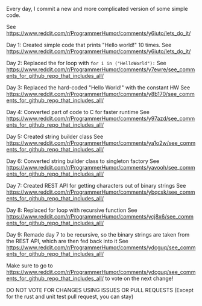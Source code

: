 Every day, I commit a new and more complicated version of some simple code. 

See https://www.reddit.com/r/ProgrammerHumor/comments/y6iuto/lets_do_it/

Day 1:
Created simple code that prints "Hello world!" 10 times.
See https://www.reddit.com/r/ProgrammerHumor/comments/y6iuto/lets_do_it/

Day 2:
Replaced the for loop with ```for i in ("HelloWorld"):```
See https://www.reddit.com/r/ProgrammerHumor/comments/y7ewre/see_comments_for_github_repo_that_includes_all/

Day 3:
Replaced the hard-coded "Hello World!" with the constant HW
See https://www.reddit.com/r/ProgrammerHumor/comments/y8b170/see_comments_for_github_repo_that_includes_all/

Day 4:
Converted part of code to C for faster runtime
See https://www.reddit.com/r/ProgrammerHumor/comments/y97azd/see_comments_for_github_repo_that_includes_all/

Day 5:
Created string builder class
See https://www.reddit.com/r/ProgrammerHumor/comments/ya1o2w/see_comments_for_github_repo_that_includes_all/

Day 6:
Converted string builder class to singleton factory
See https://www.reddit.com/r/ProgrammerHumor/comments/yavooh/see_comments_for_github_repo_that_includes_all/

Day 7:
Created REST API for getting characters out of binary strings
See https://www.reddit.com/r/ProgrammerHumor/comments/ybqcsk/see_comments_for_github_repo_that_includes_all/

Day 8:
Replaced for loop with recursive function
See https://www.reddit.com/r/ProgrammerHumor/comments/ycj8x6/see_comments_for_github_repo_that_includes_all/

Day 9:
Remade day 7 to be recursive, so the binary strings are taken from the REST API, which are then fed back into it
See https://www.reddit.com/r/ProgrammerHumor/comments/ydcguq/see_comments_for_github_repo_that_includes_all/

Make sure to go to https://www.reddit.com/r/ProgrammerHumor/comments/ydcguq/see_comments_for_github_repo_that_includes_all/ to vote on the next change!

DO NOT VOTE FOR CHANGES USING ISSUES OR PULL REQUESTS (Except for the rust and unit test pull request, you can stay)
